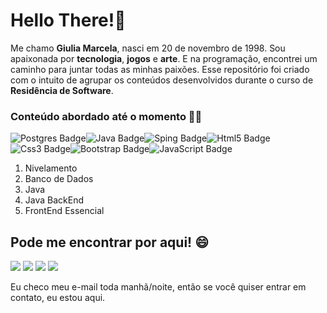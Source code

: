 # Hello There!👋

Me chamo **Giulia Marcela**, nasci em 20 de novembro de 1998. Sou apaixonada por **tecnologia**, **jogos** e **arte**. E na programação, encontrei um caminho para juntar todas as minhas paixões. Esse repositório foi criado com o intuito de agrupar os conteúdos desenvolvidos durante o curso de **Residência de Software**.

### Conteúdo abordado até o momento 👩‍💻
![Postgres Badge](https://img.shields.io/badge/postgres-%23316192.svg?&style=for-the-badge&logo=postgresql&logoColor=white)![Java Badge](https://img.shields.io/badge/java-%23ED8B00.svg?&style=for-the-badge&logo=java&logoColor=white)![Sping Badge](https://img.shields.io/badge/spring%20-%236DB33F.svg?&style=for-the-badge&logo=spring&logoColor=white)![Html5 Badge](https://img.shields.io/badge/html5%20-%23E34F26.svg?&style=for-the-badge&logo=html5&logoColor=white)![Css3 Badge](https://img.shields.io/badge/css3%20-%231572B6.svg?&style=for-the-badge&logo=css3&logoColor=white)![Bootstrap Badge](https://img.shields.io/badge/bootstrap%20-%23563D7C.svg?&style=for-the-badge&logo=bootstrap&logoColor=white)![JavaScript Badge](https://img.shields.io/badge/javascript%20-%23323330.svg?&style=for-the-badge&logo=javascript&logoColor=%23F7DF1E)
1. Nivelamento 
2. Banco de Dados
3. Java
4. Java BackEnd
5. FrontEnd Essencial

## Pode me encontrar por aqui! 😄
<a href="https://github.com/GiuliaMarcela">
<img src="https://img.shields.io/badge/github-%23000000.svg?&style=for-the-badge&logo=github&logoColor=white"/></a>
<a href="mailto:giuliamendes67@gmail.com">
<img src="https://img.shields.io/badge/gmail-%23D14836.svg?&style=for-the-badge&logo=gmail&logoColor=white"></a>
<a href="https://twitter.com/giu_marcela18">
<img src="https://img.shields.io/badge/twitter-%231DA1F2.svg?&style=for-the-badge&logo=twitter&logoColor=white"></a>
<a href="https://www.instagram.com/naoseiserio">
<img src="https://img.shields.io/badge/instagram-%23E4405F.svg?&style=for-the-badge&logo=instagram&logoColor=white"></a>

Eu checo meu e-mail toda manhã/noite, então se você quiser entrar em contato, eu estou aqui. 

